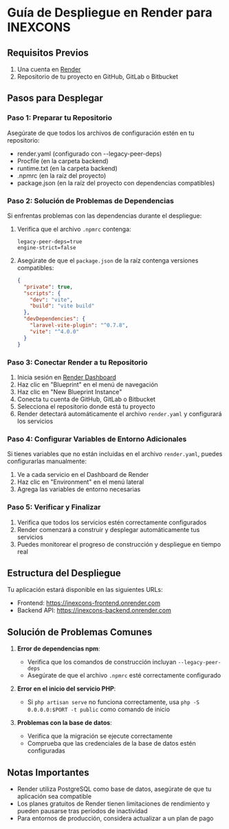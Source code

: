 # Guía de Despliegue en Render para INEXCONS

## Requisitos Previos

1. Una cuenta en [Render](https://render.com)
2. Repositorio de tu proyecto en GitHub, GitLab o Bitbucket

## Pasos para Desplegar

### Paso 1: Preparar tu Repositorio

Asegúrate de que todos los archivos de configuración estén en tu repositorio:

- render.yaml (configurado con --legacy-peer-deps)
- Procfile (en la carpeta backend)
- runtime.txt (en la carpeta backend)
- .npmrc (en la raíz del proyecto)
- package.json (en la raíz del proyecto con dependencias compatibles)

### Paso 2: Solución de Problemas de Dependencias

Si enfrentas problemas con las dependencias durante el despliegue:

1. Verifica que el archivo `.npmrc` contenga:

   ```
   legacy-peer-deps=true
   engine-strict=false
   ```

2. Asegúrate de que el `package.json` de la raíz contenga versiones compatibles:
   ```json
   {
     "private": true,
     "scripts": {
       "dev": "vite",
       "build": "vite build"
     },
     "devDependencies": {
       "laravel-vite-plugin": "^0.7.8",
       "vite": "^4.0.0"
     }
   }
   ```

### Paso 3: Conectar Render a tu Repositorio

1. Inicia sesión en [Render Dashboard](https://dashboard.render.com)
2. Haz clic en "Blueprint" en el menú de navegación
3. Haz clic en "New Blueprint Instance"
4. Conecta tu cuenta de GitHub, GitLab o Bitbucket
5. Selecciona el repositorio donde está tu proyecto
6. Render detectará automáticamente el archivo `render.yaml` y configurará los servicios

### Paso 4: Configurar Variables de Entorno Adicionales

Si tienes variables que no están incluidas en el archivo `render.yaml`, puedes configurarlas manualmente:

1. Ve a cada servicio en el Dashboard de Render
2. Haz clic en "Environment" en el menú lateral
3. Agrega las variables de entorno necesarias

### Paso 5: Verificar y Finalizar

1. Verifica que todos los servicios estén correctamente configurados
2. Render comenzará a construir y desplegar automáticamente tus servicios
3. Puedes monitorear el progreso de construcción y despliegue en tiempo real

## Estructura del Despliegue

Tu aplicación estará disponible en las siguientes URLs:

- Frontend: https://inexcons-frontend.onrender.com
- Backend API: https://inexcons-backend.onrender.com

## Solución de Problemas Comunes

1. **Error de dependencias npm**:

   - Verifica que los comandos de construcción incluyan `--legacy-peer-deps`
   - Asegúrate de que el archivo `.npmrc` esté correctamente configurado

2. **Error en el inicio del servicio PHP**:

   - Si `php artisan serve` no funciona correctamente, usa `php -S 0.0.0.0:$PORT -t public` como comando de inicio

3. **Problemas con la base de datos**:
   - Verifica que la migración se ejecute correctamente
   - Comprueba que las credenciales de la base de datos estén configuradas

## Notas Importantes

- Render utiliza PostgreSQL como base de datos, asegúrate de que tu aplicación sea compatible
- Los planes gratuitos de Render tienen limitaciones de rendimiento y pueden pausarse tras períodos de inactividad
- Para entornos de producción, considera actualizar a un plan de pago
